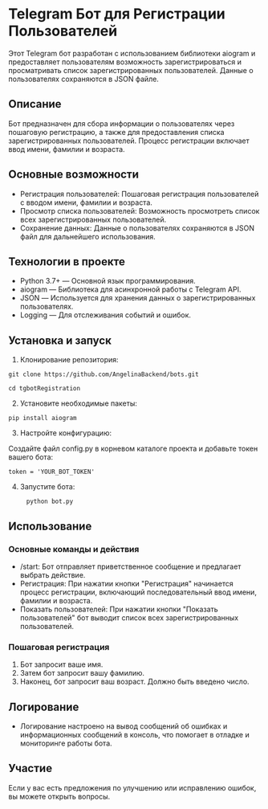 # Telegram Бот для Регистрации Пользователей

Этот Telegram бот разработан с использованием библиотеки aiogram и предоставляет пользователям возможность зарегистрироваться и просматривать список зарегистрированных пользователей. Данные о пользователях сохраняются в JSON файле.

## Описание

Бот предназначен для сбора информации о пользователях через пошаговую регистрацию, а также для предоставления списка зарегистрированных пользователей. Процесс регистрации включает ввод имени, фамилии и возраста.

## Основные возможности

- Регистрация пользователей: Пошаговая регистрация пользователей с вводом имени, фамилии и возраста.
- Просмотр списка пользователей: Возможность просмотреть список всех зарегистрированных пользователей.
- Сохранение данных: Данные о пользователях сохраняются в JSON файл для дальнейшего использования.

## Технологии в проекте

- Python 3.7+ — Основной язык программирования.
- aiogram — Библиотека для асинхронной работы с Telegram API.
- JSON — Используется для хранения данных о зарегистрированных пользователях.
- Logging — Для отслеживания событий и ошибок.

## Установка и запуск

1. Клонирование репозитория:
 ``` 
git clone https://github.com/AngelinaBackend/bots.git

cd tgbotRegistration
```
 
2. Установите необходимые пакеты:
```
pip install aiogram
```
   
3. Настройте конфигурацию:

Создайте файл config.py в корневом каталоге проекта и добавьте токен вашего бота:
```
token = 'YOUR_BOT_TOKEN'
```
4. Запустите бота:
```
     python bot.py
```
    
## Использование

### Основные команды и действия

- /start: Бот отправляет приветственное сообщение и предлагает выбрать действие.
- Регистрация: При нажатии кнопки "Регистрация" начинается процесс регистрации, включающий последовательный ввод имени, фамилии и возраста.
- Показать пользователей: При нажатии кнопки "Показать пользователей" бот выводит список всех зарегистрированных пользователей.

### Пошаговая регистрация

1. Бот запросит ваше имя.
2. Затем бот запросит вашу фамилию.
3. Наконец, бот запросит ваш возраст. Должно быть введено число.

## Логирование

- Логирование настроено на вывод сообщений об ошибках и информационных сообщений в консоль, что помогает в отладке и мониторинге работы бота.

## Участие

Если у вас есть предложения по улучшению или исправлению ошибок, вы можете открыть вопросы.

